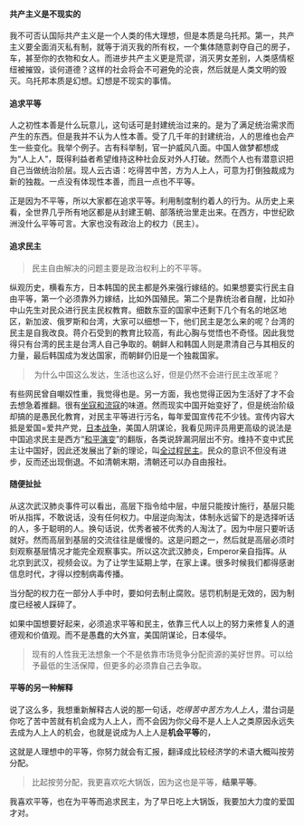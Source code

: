 #### 共产主义是不现实的

​		我不可否认国际共产主义是一个人类的伟大理想，但是本质是乌托邦。第一，共产主义要全面消灭私有制，就等于消灭我的所有权，一个集体随意剥夺自己的房子，车，甚至你的衣物和女人。而进步共产主义更是荒谬，消灭男女差别，人类感情枢纽被摧毁，谈何道德？这样的社会将会不可避免的沦丧，然后就是人类文明的毁灭。乌托邦本质是幻想。幻想是不现实的事情。

#### 追求平等

​		人之初性本善是什么玩意儿，这句话可是封建统治过来的。是为了满足统治需求而产生的东西。但是我并不认为人性本善。受了几千年的封建统治，人的思维也会产生一些变化。我举个例子。古有科举制，官一护威风八面。中国人做梦都想成为“人上人”，既得利益者希望维持这种社会反对外人打破。然而个人也有潜意识把自己当做统治阶层。现人云古语：吃得苦中苦，方为人上人，可意为打倒独裁成为新的独裁。一点没有体现性本善，而且一点也不平等。

​		正是因为不平等，所以大家都在追求平等。利用制度制约着人的行为。从历史上来看，全世界几乎所有地区都是从封建王朝、部落统治里走出来。在西方，中世纪欧洲没什么平等可言。大家也没有政治上的权力（民主）。

#### 追求民主

> 民主自由解决的问题主要是政治权利上的不平等。

​		纵观历史，横看东方，日本韩国的民主都是外来强行嫁结的。如果想要实行民主自由平等，第一个必须靠外力嫁结，比如外国殖民。第二个是靠统治者自醒，比如孙中山先生对民众进行民主民权教育。细数东亚的国家中还剩下几个有名的地区地区，新加波、俄罗斯和台湾，大家可以细想一下，他们民主是怎么来的呢？台湾的民主是自我改良。蒋介石受到的教育比较高，有此心胸与觉悟也不奇怪。因此我觉得只有台湾的民主是台湾人自己争取的。朝鲜人和韩国人则是肃清自己与其相反的力量，最后韩国成为发达国家，而朝鲜仍旧是一个独裁国家。

> ​		为什么中国这么发达，生活也这么好，但是仍然不会进行民主改革呢？

​		有些网民曾自嘲奴性重，我觉得也是。另一方面，我也觉得正因为生活好了才不会去想急着推翻。很有[坐寇和流寇](http://www.360doc.com/content/18/0208/22/7872436_728701692.shtml)的味道。然而现实中国开始变好了，但是统治阶级却搞的是愚民化教育，对民主平等进行污名，每年爱国宣传花不少钱。宣传内容大抵是爱国=爱共产党，[日本战争](https://baike.baidu.com/item/%E6%97%A5%E6%9C%AC%E4%BE%B5%E5%8D%8E%E6%88%98%E4%BA%89/3937214?fr=aladdin)，美国人阴谋论，我看见网评员用更高级的说法是中国追求民主是西方“[和平演变](https://zhidao.baidu.com/question/1951430415427637788.html)”的翻版，各类说辞漏洞层出不穷。维持不变中式民主让中国好，因此还发展出了新的理论，叫[全过程民主](https://baijiahao.baidu.com/s?id=1649161646272129267&wfr=spider&for=pc)。民众的意识不但没有进步，反而还出现倒退。不如清朝末期，清朝还可以办自由报社。

#### 随便扯扯

​		从这次武汉肺炎事件可以看出，高层下指令给中层，中层只能按计施行，基层只能听从指挥，不敢说话，没有任何权力。中层逆向淘汰，体制永远留下的是选择听话的人，多于聪明的人。换句话说，优秀者被不优秀的人淘汰了。因为中层只要听话就好。然而高层到基层的交流往往是缓慢的。这是问题之一，然后就是高层必须时刻观察基层情况才能完全观察事实。所以这次武汉肺炎，Emperor亲自指挥。从北京到武汉，视频会议。为了让学生延期上学，在家上课。很多时候我们都得感谢信息时代，才得以控制病毒传播。

​		当分配的权力在一部分人手中时，要如何去制止腐败。惩罚机制是无效的，因为制度已经被人踩碎了。

​		如果中国想要好起来，必须追求平等和民主，依靠三代人以上的努力来修复人的道德观和价值观。而不是愚蠢的大外宣，美国阴谋论，日本侵华。

> ​		现有的人性我无法想象一个不是依靠市场竞争分配资源的美好世界。可以给予最低的生活保障，但更多的必须靠自己去争取。

#### 平等的另一种解释

​		说了这么多，我想重新解释古人说的那一句话，*吃得苦中苦方为人上人*，潜台词是你吃了苦中苦就有机会成为人上人，而不会因为你父母不是人上人之类原因永远失去成为人上人的机会，也就是说成为人上人是**机会平等**的，

​		这就是人理想中的平等，你努力就会有汇报，翻译成比较经济学的术语大概叫按劳分配。

> 比起按劳分配，我更喜欢吃大锅饭，因为这也是平等，**结果平等**。

​		我喜欢平等，也在为平等而追求民主，为了早日吃上大锅饭，我要加大力度的爱国才对。

